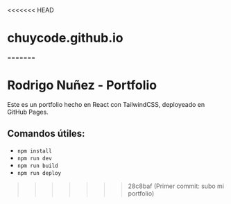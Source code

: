 <<<<<<< HEAD
# chuycode.github.io
=======
# Rodrigo Nuñez - Portfolio

Este es un portfolio hecho en React con TailwindCSS, deployeado en GitHub Pages.

## Comandos útiles:
- `npm install`
- `npm run dev`
- `npm run build`
- `npm run deploy`
>>>>>>> 28c8baf (Primer commit: subo mi portfolio)
